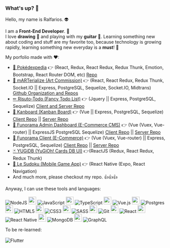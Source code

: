 ### What's up? 👋

Hello, my name is Ralfarios. 👽
  
I am a <b>Front-End Developer</b>. 💪<br> 
I love <b>drawing</b> 🎨 and playing with my <b>guitar</b> 🎸. Learning something new about coding and stuff are my favorite too, because technology is growing rapidly, learning something new everyday is a <b>must</b>! 💪
  
My porfolio made with ♥: <br>
- [🎱 Pokédexpedia](https://thepokedexpedia.web.app) 👉 (React, Redux, React Redux, Redux Thunk, Emotion, Bootstrap, React Router DOM, etc) [Repo](https://github.com/Ralfarios/pokedexpedia)
- [🎨 mARTerialize (Art Commission)](https://marterialize.web.app) 👉 (React, React Redux, Redux Thunk, Socket.IO || Express, PostgreSQL, Sequelize, Socket.IO, Midtrans) [Github Organization and Repos](https://github.com/artmart-team)
- [✏ Risuto-Todo (Fancy Todo List)](https://risuto-todo.web.app) 👉 (Jquery || Express, PostgreSQL, Sequelize) [Client and Server Repo](https://github.com/Ralfarios/fancy-todo)
- [📃 Kanboard (Kanban Board)](https://kanboard-ralfarios.web.app) 👉 (Vue || Express, PostgreSQL, Sequelize) [Client Repo](https://github.com/Ralfarios/kanban-client) || [Server Repo](https://github.com/Ralfarios/kanban-server)
- [👤 Funorama Admin Dashboard (E-Commerce CMS)](https://funorama-ralfarios.web.app) 👉 (Vue (Vuex, Vue-router) || ExpressJS PostgreSQL Sequelize) [Client Repo](https://github.com/Ralfarios/ecommerce-client-CMS) || [Server Repo](https://github.com/Ralfarios/ecommerce-server)
- [🛒 Funorama Client (E-Commerce)](https://lefunorama.web.app/) 👉 (Vue (Vuex, Vue-router) || Express, PostgreSQL, Sequelize) [Client Repo](https://github.com/Ralfarios/ecommerce-client-customer) || [Server Repo](https://github.com/Ralfarios/ecommerce-server)
- [🃏 YUGiDB (YuGiOh! Cards DB UI)](https://yugi-db.web.app/) 👉(ReactJS (Redux, React Redux, Redux Thunk)
- [📱 Le Sudoku (Mobile Game App)](https://expo.io/@ralfarios/projects/la-sudoku) 👉 (React Native (Expo, React Navigation)
- And much more, please checkout my repo. 👍👍👍

Anyway, I can use these tools and languages:<br><br>
<img alt="NodeJS" src="https://img.shields.io/badge/node.js%20-%2343853D.svg?&style=for-the-badge&logo=node.js&logoColor=white"/>
<img src="https://upload.wikimedia.org/wikipedia/commons/4/48/BLANK_ICON.png" height="24px">
<img alt="JavaScript" src="https://img.shields.io/badge/javascript%20-%23323330.svg?&style=for-the-badge&logo=javascript&logoColor=%23F7DF1E"/>
<img src="https://upload.wikimedia.org/wikipedia/commons/4/48/BLANK_ICON.png" height="24px">
<img alt="TypeScript" src="https://img.shields.io/badge/typescript%20-%23007ACC.svg?&style=for-the-badge&logo=typescript&logoColor=white"/>
<img src="https://upload.wikimedia.org/wikipedia/commons/4/48/BLANK_ICON.png" height="24px">
<img alt="Vue.js" src="https://img.shields.io/badge/vuejs%20-%2335495e.svg?&style=for-the-badge&logo=vue.js&logoColor=%234FC08D"/>
<img src="https://upload.wikimedia.org/wikipedia/commons/4/48/BLANK_ICON.png" height="24px">
<img alt="Postgres" src ="https://img.shields.io/badge/postgres-%23316192.svg?&style=for-the-badge&logo=postgresql&logoColor=white"/>
<img src="https://upload.wikimedia.org/wikipedia/commons/4/48/BLANK_ICON.png" height="24px">
<img alt="HTML5" src="https://img.shields.io/badge/html5%20-%23E34F26.svg?&style=for-the-badge&logo=html5&logoColor=white"/>
<img src="https://upload.wikimedia.org/wikipedia/commons/4/48/BLANK_ICON.png" height="24px">
<img alt="CSS3" src="https://img.shields.io/badge/css3%20-%231572B6.svg?&style=for-the-badge&logo=css3&logoColor=white"/>
<img src="https://upload.wikimedia.org/wikipedia/commons/4/48/BLANK_ICON.png" height="24px">
<img alt="SASS" src="https://img.shields.io/badge/SASS%20-hotpink.svg?&style=for-the-badge&logo=SASS&logoColor=white"/>
<img src="https://upload.wikimedia.org/wikipedia/commons/4/48/BLANK_ICON.png" height="24px">
<img alt="Git" src="https://img.shields.io/badge/git%20-%23F05033.svg?&style=for-the-badge&logo=git&logoColor=white"/>
<img src="https://upload.wikimedia.org/wikipedia/commons/4/48/BLANK_ICON.png" height="24px">
<img alt="React" src="https://img.shields.io/badge/react%20-%2320232a.svg?&style=for-the-badge&logo=react&logoColor=%2361DAFB"/>
<img src="https://upload.wikimedia.org/wikipedia/commons/4/48/BLANK_ICON.png" height="24px">
<img alt="React Native" src="https://img.shields.io/badge/react_native%20-%2320232a.svg?&style=for-the-badge&logo=react&logoColor=%2361DAFB"/>
<img src="https://upload.wikimedia.org/wikipedia/commons/4/48/BLANK_ICON.png" height="24px">
<img alt="MongoDB" src ="https://img.shields.io/badge/MongoDB-%234ea94b.svg?&style=for-the-badge&logo=mongodb&logoColor=white"/>
<img src="https://upload.wikimedia.org/wikipedia/commons/4/48/BLANK_ICON.png" height="24px">
<img alt="GraphQL" src="https://img.shields.io/badge/-GraphQL-E10098?style=for-the-badge&logo=graphql"/>

To be re-learned:<br><br>
<img alt="Flutter" src="https://img.shields.io/badge/Flutter%20-%2302569B.svg?&style=for-the-badge&logo=Flutter&logoColor=white" />

<!--
**Ralfarios/Ralfarios** is a ✨ _special_ ✨ repository because its `README.md` (this file) appears on your GitHub profile.

Here are some ideas to get you started:

- 🔭 I’m currently working on ...
- 🌱 I’m currently learning ...
- 👯 I’m looking to collaborate on ...
- 🤔 I’m looking for help with ...
- 💬 Ask me about ...
- 📫 How to reach me: ...
- 😄 Pronouns: ...
- ⚡ Fun fact: ...
-->
